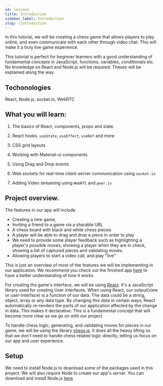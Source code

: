 ```yaml
---
id: lesson1
title: Introduction
sidebar_label: Introduction
slug: /introduction
---
```


In this tutorial, we will be creating a chess game that allows players to play online, and even communicate with each other through video chat. This will make it a truly live game experience.

This tutorial is perfect for beginner learners with a good understanding of fundamental concepts in JavaScript, functions, variables, conditionals etc. No knowledge on React and Node.js will be required. Theses will be explained along the way.

## Techonologies

React, Node.js, socket.io, WebRTC

## What you will learn:

1. The basics of React, components, props and state.

2. React hooks. <code>useState</code>, <code>useEffect</code>, <code>useRef</code> and more

3. CSS grid layouts

4. Working with Material-ui components

5. Using Drag and Drop events

6. Web sockets for real-time client-server communication using <code>socket.io</code>

7. Adding Video streaming using <code>WebRTC</code> and <code>peer.js</code>

## Project overview.

The features in our app will include

- Creating a new game,
- Inviting a friend to a game via a sharable URL
- A chess board with black and white chess pieces
- A player will be able to drag and drop a piece in order to play
- We need to provide some player feedback such as highlighting a player's possible moves, showing a player when they are in check, showing a list of captured pieces and validating moves.
- Allowing players to start a video call, and play "live"

This is just an overview of most of the features we will be implementing in our application. We recommend you check out the finished app [here](https://friendlychat-a2335.firebaseapp.com/) to have a better understanding of how it works

For creating the game's interface, we will be using [React](https://reactjs.org). It's a JavaScript library used for creating User interfaces. When using React, our output(view or user-interface) is a function of our data. The data could be a string, object, array or any data type. By changing this data in certain ways, React automatically re-renders the parts of our application affected by the change in data. This makes it declarative. This is a fundamental concept that will become more clear as we go on with our project.

To handle chess logic, generating, and validating moves for pieces in our game, we will be using the library [chess.js](https://github.com/jhlywa/chess.js). It does all the heavy lifting so that we don't need to handle chess related logic directly, letting us focus on our app and user experience.

## Setup

We need to install Node.js to download some of the packages used in this project. We will also require Node to create our app's server. You can download and install Node.js [here](https://nodejs.org)
